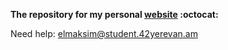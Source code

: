 **The repository for my personal [website](https://agolz.github.io/by_me/) :octocat:**

Need help: elmaksim@student.42yerevan.am
